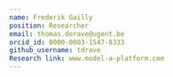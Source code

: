```yaml
---
name: Frederik Gailly
position: Researcher
email: thomas.derave@ugent.be
orcid_id: 0000-0003-1547-8333
github_username: tdrave
Research link: www.model-a-platform.com
---
```

